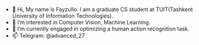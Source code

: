 - 👋 Hi, My name is Fayzullo. I am a graduate CS student at TUIT(Tashkent University of Information Technologies).
- 👀 I’m interested in Computer Vision, Machine Learning.
- 🌱 I’m currently engaged in optimizing a human action recognition task.
- 📫 Telegram: @advanced_27

<!---
MacTavish27/MacTavish27 is a ✨ special ✨ repository because its `README.md` (this file) appears on your GitHub profile.
You can click the Preview link to take a look at your changes.
--->
